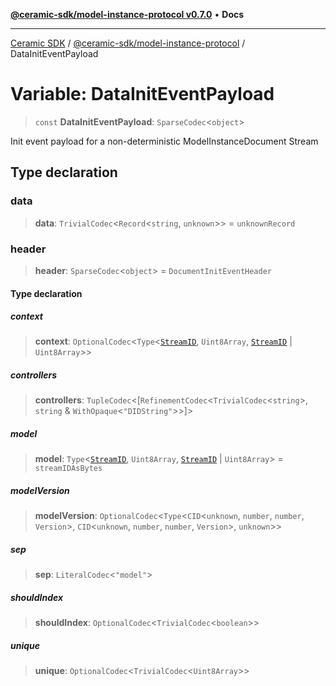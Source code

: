[**@ceramic-sdk/model-instance-protocol v0.7.0**](../README.md) • **Docs**

***

[Ceramic SDK](../../../README.md) / [@ceramic-sdk/model-instance-protocol](../README.md) / DataInitEventPayload

# Variable: DataInitEventPayload

> `const` **DataInitEventPayload**: `SparseCodec`\<`object`\>

Init event payload for a non-deterministic ModelInstanceDocument Stream

## Type declaration

### data

> **data**: `TrivialCodec`\<`Record`\<`string`, `unknown`\>\> = `unknownRecord`

### header

> **header**: `SparseCodec`\<`object`\> = `DocumentInitEventHeader`

#### Type declaration

##### context

> **context**: `OptionalCodec`\<`Type`\<[`StreamID`](../../identifiers/classes/StreamID.md), `Uint8Array`, [`StreamID`](../../identifiers/classes/StreamID.md) \| `Uint8Array`\>\>

##### controllers

> **controllers**: `TupleCodec`\<[`RefinementCodec`\<`TrivialCodec`\<`string`\>, `string` & `WithOpaque`\<`"DIDString"`\>\>]\>

##### model

> **model**: `Type`\<[`StreamID`](../../identifiers/classes/StreamID.md), `Uint8Array`, [`StreamID`](../../identifiers/classes/StreamID.md) \| `Uint8Array`\> = `streamIDAsBytes`

##### modelVersion

> **modelVersion**: `OptionalCodec`\<`Type`\<`CID`\<`unknown`, `number`, `number`, `Version`\>, `CID`\<`unknown`, `number`, `number`, `Version`\>, `unknown`\>\>

##### sep

> **sep**: `LiteralCodec`\<`"model"`\>

##### shouldIndex

> **shouldIndex**: `OptionalCodec`\<`TrivialCodec`\<`boolean`\>\>

##### unique

> **unique**: `OptionalCodec`\<`TrivialCodec`\<`Uint8Array`\>\>
